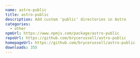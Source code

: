 ```yaml
---
name: astro-public
title: astro-public
description: Add custom 'public' directories in Astro
categories:
  - other
npmUrl: https://www.npmjs.com/package/astro-public
repoUrl: https://github.com/brycerussell/astro-public
homepageUrl: https://github.com/brycerussell/astro-public
downloads: 355
---
```

